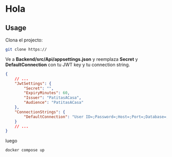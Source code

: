 # Hola

## Usage

Clona el projecto:

```bash
git clone https://
```

Ve a **Backend/src/Api/appsettings.json** y reemplaza **Secret** y **DefaultConnection** con tu JWT key y tu connection string.

```json
{
    // ...
    "JwtSettings": {
        "Secret": "",
        "ExpiryMinutes": 60,
        "Issuer": "PatitasACasa",
        "Audience": "PatitasACasa"
    },
    "ConnectionStrings": {
        "DefaultConnection": "User ID=;Password=;Host=;Port=;Database=;"
    }
    // ...
}
```

luego

```bash
docker compose up
```
